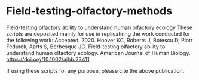 # Field-testing-olfactory-methods
Field-testing olfactory ability to understand human olfactory ecology
These scripts are deposited mainly for use in replicatinng the work conducted for the following work: Accepted. 2020. Hoover KC, Roberts J, Botescu D, Piotr Fedurek, Aarts S, Berbesque JC. Field-testing olfactory ability to understand human olfactory ecology. American Journal of Human Biology. https://doi.org/10.1002/ajhb.23411 

If using these scripts for any purpose, please cite the above publication.
